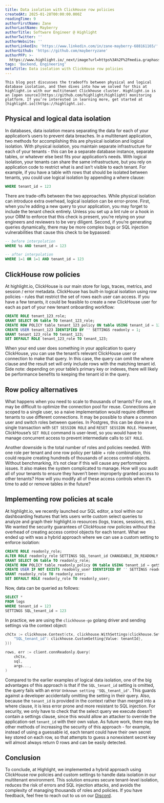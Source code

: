 ```yaml
---
title: Data isolation with ClickHouse row policies
createdAt: 2025-01-28T00:00:00.000Z
readingTime: 9
authorFirstName: Zane
authorLastName: Mayberry
authorTitle: Software Engineer @ Highlight
authorTwitter: ''
authorWebsite: ''
authorLinkedIn: 'https://www.linkedin.com/in/zane-mayberry-688161165/'
authorGithub: 'https://github.com/mayberryzane'
authorPFP: >-
  https://www.highlight.io/_next/image?url=https%3A%2F%2Fmedia.graphassets.com%2FvrMpBimsRzOGGJSWWppg&w=1920&q=75
tags: 'Backend, Engineering'
metaTitle: Data isolation with ClickHouse row policies
---
```


```hint
This blog post discusses the tradeoffs between physical and logical database isolation, and then dives into how we solved for this at highlight.io with our multitenant Clickhouse cluster. Highlight.io is an [open source](https://github.com/highlight/highlight) monitoring platform. If you’re interested in learning more, get started at [highlight.io](https://highlight.io).
```

## Physical and logical data isolation

In databases, data isolation means separating the data for each of your application’s users to prevent data breaches. In a multitenant application, two methods for accomplishing this are physical isolation and logical isolation. With physical isolation, you maintain separate infrastructure for each of your tenants - this can be a separate database instance, separate tables, or whatever else best fits your application’s needs. With logical isolation, your tenants can share the same infrastructure, but you rely on application code to restrict what is and isn’t visible to each tenant. For example, if you have a table with rows that should be isolated between tenants, you could use logical isolation by appending a where clause:

```sql
WHERE tenant_id = 123
```

There are trade-offs between the two approaches. While physical isolation can introduce extra overhead, logical isolation can be error-prone. First, when you’re adding a new query to your application, you may forget to include the tenant check entirely. Unless you set up a lint rule or a hook in your ORM to enforce that this check is present, you’re relying on your engineers and reviewers to be very diligent. Second, if you’re generating queries dynamically, there may be more complex bugs or SQL injection vulnerabilities that cause this check to be bypassed:

```sql
-- before interpolation
WHERE %s AND tenant_id = 123

-- after interpolation
WHERE 1=1 OR 1=1 AND tenant_id = 123
```

## ClickHouse row policies

At highlight.io, ClickHouse is our main store for logs, traces, metrics, and session / error metadata. ClickHouse has built-in logical isolation using row policies - rules that restrict the set of rows each user can access. If you have a few tenants, it could be feasible to create a new ClickHouse user for each as part of your new tenant onboarding workflow:

```sql
CREATE ROLE tenant_123_role;
GRANT SELECT ON table TO tenant_123_role;
CREATE ROW POLICY table_tenant_123_policy ON table USING tenant_id = 123 TO tenant_123_role;
CREATE USER tenant_123 IDENTIFIED BY '' SETTINGS readonly = 1;
GRANT tenant_123_role TO tenant_123;
SET DEFAULT ROLE tenant_123_role TO tenant_123;
```

When your end user does something in your application to query ClickHouse, you can use the tenant’s relevant ClickHouse user or connection to make that query. In this case, the query can omit the where clause and the result set will only include rows with the matching tenant id. Side note: depending on your table’s primary key or indexes, there will likely be performance benefits to keeping the tenant id in the query.

## Row policy alternatives

What happens when you need to scale to thousands of tenants? For one, it may be difficult to optimize the connection pool for reuse. Connections are scoped to a single user, so a naive implementation would require different tenants to use different connections. It may be possible to share a common user and switch roles between queries. In Postgres, this can be done in a single transaction with `SET SESSION ROLE` and `RESET SESSION ROLE`. However, ClickHouse’s `SET ROLE` command is user-level, so you would have to manage concurrent access to prevent intermediate calls to `SET ROLE`.

Another downside is the total number of roles and policies needed. With one role per tenant and one row policy per table + role combination, this could require creating hundreds of thousands of access control objects. Without benchmarking, it’s not clear if this will cause any performance issues. It also makes the system complicated to manage. How will you audit all of your tenants to ensure they haven’t been improperly granted access to other tenants? How will you modify all of these access controls when it’s time to add or remove tables in the future?

## Implementing row policies at scale

At highlight.io, we recently launched our SQL editor, a tool within our dashboarding features that lets users write custom select queries to analyze and graph their highlight.io resources (logs, traces, sessions, etc.). We wanted the security guarantees of ClickHouse row policies without the overhead of creating access control objects for each tenant. What we ended up with was a hybrid approach where we can use a custom setting to enforce isolation:

```sql
CREATE ROLE readonly_role;
ALTER ROLE readonly_role SETTINGS SQL_tenant_id CHANGEABLE_IN_READONLY;
GRANT SELECT ON table TO readonly_role;
CREATE ROW POLICY table_readonly_policy ON table USING tenant_id = getSetting('SQL_tenant_id') TO readonly_role;
CREATE USER IF NOT EXISTS readonly_user IDENTIFIED BY '' SETTINGS readonly = 1;
GRANT readonly_role TO readonly_user;
SET DEFAULT ROLE readonly_role TO readonly_user;
```

Now, data can be queried as follows:

```sql
SELECT *
FROM logs
WHERE tenant_id = 123
SETTINGS SQL_tenant_id = 123
```

In practice, we are using the `clickhouse-go` golang driver and sending settings via the context object:

```go
chCtx := clickhouse.Context(ctx, clickhouse.WithSettings(clickhouse.Settings{
	"SQL_tenant_id": clickhouse.CustomSetting{Value: tenantId},
}))

rows, err := client.connReadonly.Query(
	chCtx,
	sql,
	args...,
)
```

Compared to the earlier examples of logical data isolation, one of the big advantages of this approach is that if the `SQL_tenant_id` setting is omitted, the query fails with an error `Unknown setting 'SQL_tenant_id'`. This guards against a developer accidentally omitting the setting in their query. Also, because the `tenant_id` is provided in the context rather than merged into a where clause, it is less error prone and more resistant to SQL injection. For security, we only have to check that the select query we execute doesn’t contain a settings clause, since this would allow an attacker to override the application-set `tenant_id` with their own value. As future work, there may be other methods of increasing the security of this approach - for example, instead of using a guessable id, each tenant could have their own secret key stored on each row, so that attempts to guess a nonexistent secret key will almost always return 0 rows and can be easily detected.

## Conclusion

To conclude, at Highlight, we implemented a hybrid approach using ClickHouse row policies and custom settings to handle data isolation in our multitenant environment. This solution ensures secure tenant-level isolation, reduces the risk of errors and SQL injection attacks, and avoids the complexity of managing thousands of roles and policies. If you have feedback, feel free to reach out to us on our [Discord](https://discord.gg/yxaXEAqgwN).
